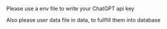 Please use a env file to write your ChatGPT api key


Also please user data file in data, to fullfill them into database
